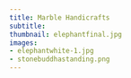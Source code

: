 ```yaml
---
title: Marble Handicrafts
subtitle:
thumbnail: elephantfinal.jpg
images:
- elephantwhite-1.jpg
- stonebuddhastanding.png
---
```

